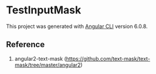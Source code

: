 # TestInputMask

This project was generated with [Angular CLI](https://github.com/angular/angular-cli) version 6.0.8.

## Reference
1. angular2-text-mask (https://github.com/text-mask/text-mask/tree/master/angular2)
